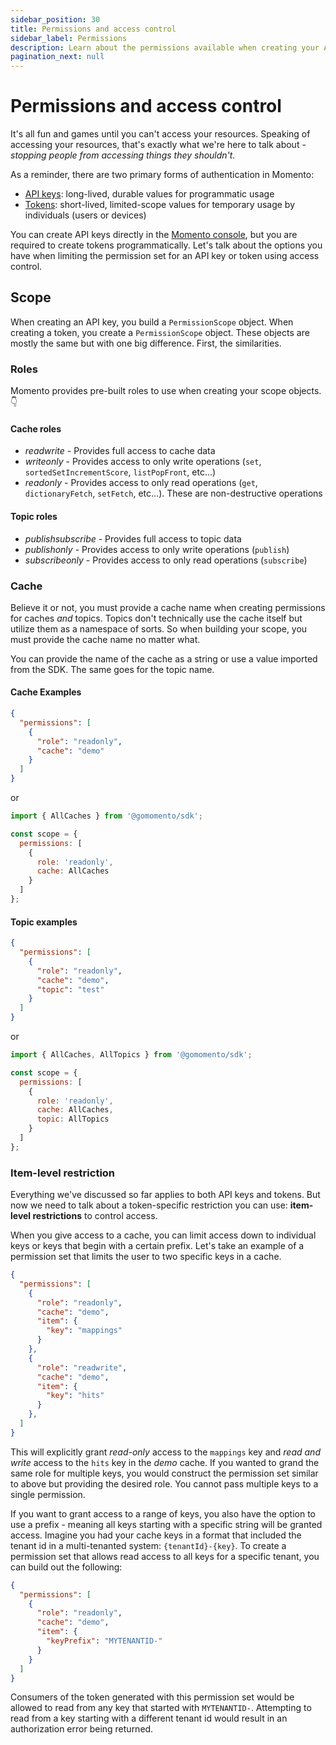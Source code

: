 ```yaml
---
sidebar_position: 30
title: Permissions and access control
sidebar_label: Permissions
description: Learn about the permissions available when creating your API keys and tokens to control access to Momento resources.
pagination_next: null
---
```


# Permissions and access control

It's all fun and games until you can't access your resources. Speaking of accessing your resources, that's exactly what we're here to talk about - *stopping people from accessing things they shouldn't.*

As a reminder, there are two primary forms of authentication in Momento:

* [API keys](./api-keys.md): long-lived, durable values for programmatic usage
* [Tokens](./tokens.md): short-lived, limited-scope values for temporary usage by individuals (users or devices)

You can create API keys directly in the [Momento console](https://console.gomomento.com/tokens), but you are required to create tokens programmatically. Let's talk about the options you have when limiting the permission set for an API key or token using access control.

## Scope

When creating an API key, you build a `PermissionScope` object. When creating a token, you create a `PermissionScope` object. These objects are mostly the same but with one big difference. First, the similarities.

### Roles

Momento provides pre-built roles to use when creating your scope objects. 👇

#### Cache roles

* *readwrite* - Provides full access to cache data
* *writeonly* - Provides access to only write operations (`set`, `sortedSetIncrementScore`, `listPopFront`, etc...)
* *readonly* - Provides access to only read operations (`get`, `dictionaryFetch`, `setFetch`, etc...). These are non-destructive operations

#### Topic roles

* *publishsubscribe* - Provides full access to topic data
* *publishonly* - Provides access to only write operations (`publish`)
* *subscribeonly* - Provides access to only read operations (`subscribe`)

### Cache

Believe it or not, you must provide a cache name when creating permissions for caches *and* topics. Topics don't technically use the cache itself but utilize them as a namespace of sorts. So when building your scope, you must provide the cache name no matter what.

You can provide the name of the cache as a string or use a value imported from the SDK. The same goes for the topic name.

#### Cache Examples

```json
{
  "permissions": [
    {
      "role": "readonly",
      "cache": "demo"
    }
  ]
}
```

or

```JavaScript
import { AllCaches } from '@gomomento/sdk';

const scope = {
  permissions: [
    {
      role: 'readonly',
      cache: AllCaches
    }
  ]
};
```

#### Topic examples

```json
{
  "permissions": [
    {
      "role": "readonly",
      "cache": "demo",
      "topic": "test"
    }
  ]
}
```

or

```JavaScript
import { AllCaches, AllTopics } from '@gomomento/sdk';

const scope = {
  permissions: [
    {
      role: 'readonly',
      cache: AllCaches,
      topic: AllTopics
    }
  ]
};
```

### Item-level restriction

Everything we've discussed so far applies to both API keys and tokens. But now we need to talk about a token-specific restriction you can use: **item-level restrictions** to control access.

When you give access to a cache, you can limit access down to individual keys or keys that begin with a certain prefix. Let's take an example of a permission set that limits the user to two specific keys in a cache.

```json
{
  "permissions": [
    {
      "role": "readonly",
      "cache": "demo",
      "item": {
        "key": "mappings"
      }
    },
    {
      "role": "readwrite",
      "cache": "demo",
      "item": {
        "key": "hits"
      }
    },
  ]
}
```

This will explicitly grant *read-only* access to the `mappings` key and *read and write* access to the `hits` key in the *demo* cache. If you wanted to grand the same role for multiple keys, you would construct the permission set similar to above but providing the desired role. You cannot pass multiple keys to a single permission.

If you want to grant access to a range of keys, you also have the option to use a prefix - meaning all keys starting with a specific string will be granted access. Imagine you had your cache keys in a format that included the tenant id in a multi-tenanted system: `{tenantId}-{key}`. To create a permission set that allows read access to all keys for a specific tenant, you can build out the following:

```json
{
  "permissions": [
    {
      "role": "readonly",
      "cache": "demo",
      "item": {
        "keyPrefix": "MYTENANTID-"
      }
    }
  ]
}
```

Consumers of the token generated with this permission set would be allowed to read from any key that started with `MYTENANTID-`. Attempting to read from a key starting with a different tenant id would result in an authorization error being returned.

